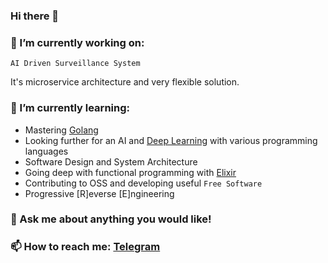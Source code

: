 ### Hi there 👋

<!--
**nenavizhuleto/nenavizhuleto** is a ✨ _special_ ✨ repository because its `README.md` (this file) appears on your GitHub profile.

Here are some ideas to get you started:

- 👯 I’m looking to collaborate on ...
- 🤔 I’m looking for help with ...
- 😄 Pronouns: ...
- ⚡ Fun fact: 
-->

### 🔭 I’m currently working on:

`AI Driven Surveillance System`

It's microservice architecture and very flexible solution.

### 🌱 I’m currently learning:

- Mastering [Golang](https://go.dev/)
- Looking further for an AI and [Deep Learning](https://en.wikipedia.org/wiki/Deep_learning) with various programming languages
- Software Design and System Architecture
- Going deep with functional programming with [Elixir](https://elixir-lang.org/)
- Contributing to OSS and developing useful `Free Software`
- Progressive [R]everse [E]ngineering

### 💬 Ask me about anything you would like!

### 📫 How to reach me: [Telegram](https://t.me/nenavizhuleto)
